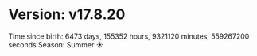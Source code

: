 # Version: v17.8.20
Time since birth: 6473 days, 155352 hours, 9321120 minutes, 559267200 seconds
Season: Summer ☀️
